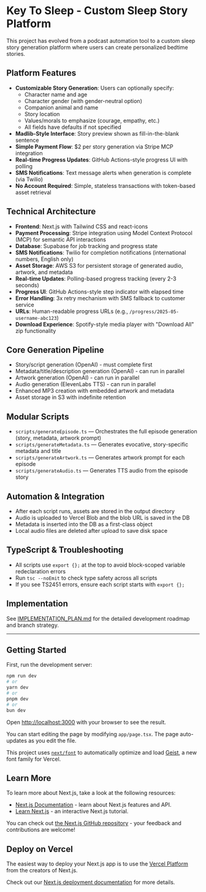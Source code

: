 # Key To Sleep - Custom Sleep Story Platform

This project has evolved from a podcast automation tool to a custom sleep story generation platform where users can create personalized bedtime stories.

## Platform Features

- **Customizable Story Generation**: Users can optionally specify:
  - Character name and age
  - Character gender (with gender-neutral option)
  - Companion animal and name
  - Story location
  - Values/morals to emphasize (courage, empathy, etc.)
  - All fields have defaults if not specified
- **Madlib-Style Interface**: Story preview shown as fill-in-the-blank sentence
- **Simple Payment Flow**: $2 per story generation via Stripe MCP integration
- **Real-time Progress Updates**: GitHub Actions-style progress UI with polling
- **SMS Notifications**: Text message alerts when generation is complete (via Twilio)
- **No Account Required**: Simple, stateless transactions with token-based asset retrieval

## Technical Architecture

- **Frontend**: Next.js with Tailwind CSS and react-icons
- **Payment Processing**: Stripe integration using Model Context Protocol (MCP) for semantic API interactions
- **Database**: Supabase for job tracking and progress state
- **SMS Notifications**: Twilio for completion notifications (international numbers, English only)
- **Asset Storage**: AWS S3 for persistent storage of generated audio, artwork, and metadata
- **Real-time Updates**: Polling-based progress tracking (every 2-3 seconds)
- **Progress UI**: GitHub Actions-style step indicator with elapsed time
- **Error Handling**: 3x retry mechanism with SMS fallback to customer service
- **URLs**: Human-readable progress URLs (e.g., `/progress/2025-05-username-abc123`)
- **Download Experience**: Spotify-style media player with "Download All" zip functionality

## Core Generation Pipeline

- Story/script generation (OpenAI) - must complete first
- Metadata/title/description generation (OpenAI) - can run in parallel
- Artwork generation (OpenAI) - can run in parallel
- Audio generation (ElevenLabs TTS) - can run in parallel
- Enhanced MP3 creation with embedded artwork and metadata
- Asset storage in S3 with indefinite retention

## Modular Scripts

- `scripts/generateEpisode.ts` — Orchestrates the full episode generation (story, metadata, artwork prompt)
- `scripts/generateMetadata.ts` — Generates evocative, story-specific metadata and title
- `scripts/generateArtwork.ts` — Generates artwork prompt for each episode
- `scripts/generateAudio.ts` — Generates TTS audio from the episode story

## Automation & Integration

- After each script runs, assets are stored in the output directory
- Audio is uploaded to Vercel Blob and the blob URL is saved in the DB
- Metadata is inserted into the DB as a first-class object
- Local audio files are deleted after upload to save disk space

## TypeScript & Troubleshooting

- All scripts use `export {};` at the top to avoid block-scoped variable redeclaration errors
- Run `tsc --noEmit` to check type safety across all scripts
- If you see TS2451 errors, ensure each script starts with `export {};`

## Implementation

See [IMPLEMENTATION_PLAN.md](IMPLEMENTATION_PLAN.md) for the detailed development roadmap and branch strategy.

---

## Getting Started

First, run the development server:

```bash
npm run dev
# or
yarn dev
# or
pnpm dev
# or
bun dev
```

Open [http://localhost:3000](http://localhost:3000) with your browser to see the result.

You can start editing the page by modifying `app/page.tsx`. The page auto-updates as you edit the file.

This project uses [`next/font`](https://nextjs.org/docs/app/building-your-application/optimizing/fonts) to automatically optimize and load [Geist](https://vercel.com/font), a new font family for Vercel.

## Learn More

To learn more about Next.js, take a look at the following resources:

- [Next.js Documentation](https://nextjs.org/docs) - learn about Next.js features and API.
- [Learn Next.js](https://nextjs.org/learn) - an interactive Next.js tutorial.

You can check out [the Next.js GitHub repository](https://github.com/vercel/next.js) - your feedback and contributions are welcome!

## Deploy on Vercel

The easiest way to deploy your Next.js app is to use the [Vercel Platform](https://vercel.com/new?utm_medium=default-template&filter=next.js&utm_source=create-next-app&utm_campaign=create-next-app-readme) from the creators of Next.js.

Check out our [Next.js deployment documentation](https://nextjs.org/docs/app/building-your-application/deploying) for more details.
